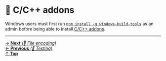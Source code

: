 # 🤖 C/C++ addons

Windows users must first run
[`npm install -g windows-build-tools`](https://github.com/felixrieseberg/windows-build-tools)
as an admin before being able to install
[C/C++ addons](https://nodejs.org/api/addons.html).

<hr>

[→ **Next** _(📝 File encoding)_](../file_encoding/README.md)<br>
[← **Previous** _(🤖 Testing)_](testing.md)<br>
[↑ **Top**](README.md)<br>
